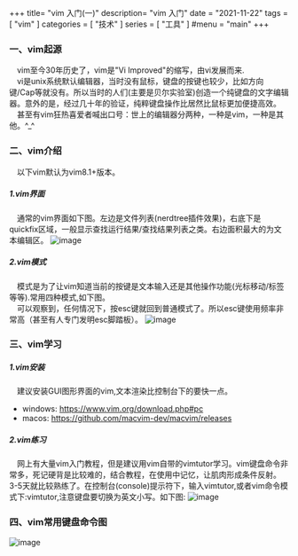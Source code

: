 +++
title= "vim 入门(一)"
description= "vim 入门"
date = "2021-11-22"
tags = [
    "vim"
]
categories = [
  "技术"
]
series = [
  "工具"
]
#menu = "main"
+++

### 一、vim起源
&emsp;vim至今30年历史了，vim是"Vi Improved"的缩写，由vi发展而来.   
&emsp;vi是unix系统默认编辑器，当时没有鼠标，键盘的按键也较少，比如方向键/Cap等就没有。所以当时的人们(主要是贝尔实验室)创造一个纯键盘的文字编辑器。意外的是，经过几十年的验证，纯粹键盘操作比居然比鼠标更加便捷高效。  
&emsp;甚至有vim狂热喜爱者喊出口号：世上的编辑器分两种，一种是vim，一种是其他。^_^

### 二、vim介绍
&emsp;以下vim默认为vim8.1+版本。
##### 1.vim界面
 &emsp;通常的vim界面如下图。左边是文件列表(nerdtree插件效果)，右底下是quickfix区域，一般显示查找运行结果/查找结果列表之类。右边面积最大的为文本编辑区。
  ![image](images/post/vim/vim-ex.png)

##### 2.vim模式
 &emsp;模式是为了让vim知道当前的按键是文本输入还是其他操作功能(光标移动/标签等等).常用四种模式,如下图。  
 &emsp;可以观察到，任何情况下，按esc键就回到普通模式了。所以esc键使用频率非常高（甚至有人专门发明esc脚踏板）。
  ![image](images/post/vim/vim-model.png)

### 三、vim学习
##### 1.vim安装
 &emsp;建议安装GUI图形界面的vim,文本渲染比控制台下的要快一点。
  + windows: https://www.vim.org/download.php#pc
  + macos: https://github.com/macvim-dev/macvim/releases

##### 2.vim练习
&emsp;网上有大量vim入门教程，但是建议用vim自带的vimtutor学习。vim键盘命令非常多，死记硬背是比较难的，结合教程，在使用中记忆，让肌肉形成条件反射。3-5天就比较熟练了。在控制台(console)提示符下，输入vimtutor,或者vim命令模式下:vimtutor,注意键盘要切换为英文小写。如下图:
  ![image](images/post/vim/vim-tutor.png)

### 四、vim常用键盘命令图
  ![image](images/post/vim/vi-vim-cheat-sheet-sch1.gif)
